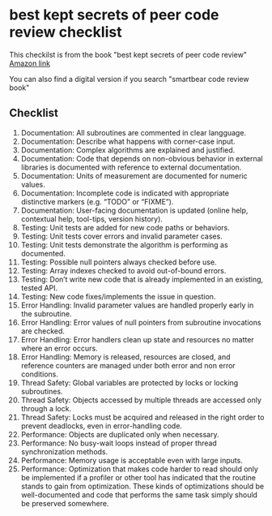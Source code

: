 # best kept secrets of peer code review checklist

This checkilst is from the book "best kept secrets of peer code review" [Amazon link](https://www.amazon.co.uk/Best-Kept-Secrets-Peer-Review/dp/1599160676)

You can also find a digital version if you search "smartbear code review book"

## Checklist 

1. Documentation: All subroutines are commented in clear langguage.
2. Documentation: Describe what happens with corner-case input.
3. Documentation: Complex algorithms are explained and justified.
4. Documentation: Code that depends on non-obvious behavior in external libraries is documented with reference to external documentation.
5. Documentation: Units of measurement are documented for numeric values.
6. Documentation: Incomplete code is indicated with appropriate distinctive markers (e.g. “TODO” or “FIXME”).
7. Documentation: User-facing documentation is updated (online help, contextual help, tool-tips, version history).
8. Testing: Unit tests are added for new code paths or behaviors.
9. Testing: Unit tests cover errors and invalid parameter cases.
10. Testing: Unit tests demonstrate the algorithm is performing as documented.
11. Testing: Possible null pointers always checked before use.
12. Testing: Array indexes checked to avoid out-of-bound errors.
13. Testing: Don’t write new code that is already implemented in an existing, tested API.
14. Testing: New code fixes/implements the issue in question.
15. Error Handling: Invalid parameter values are handled properly early in the subroutine.
16. Error Handling: Error values of null pointers from subroutine invocations are checked.
17. Error Handling: Error handlers clean up state and resources no matter where an error occurs.
18. Error Handling: Memory is released, resources are closed, and reference counters are managed under both error and non error conditions.
19. Thread Safety: Global variables are protected by locks or locking subroutines.
20. Thread Safety: Objects accessed by multiple threads are accessed only through a lock.
21. Thread Safety: Locks must be acquired and released in the right order to prevent deadlocks, even in error-handling code.
22. Performance: Objects are duplicated only when necessary.
23. Performance: No busy-wait loops instead of proper thread synchronization methods.
24. Performance: Memory usage is acceptable even with large inputs.
25. Performance: Optimization that makes code harder to read should only be implemented if a profiler or other tool has indicated that the routine stands to gain from optimization. These kinds of optimizations should be well-documented and code that performs the same task simply should be preserved somewhere.
    
